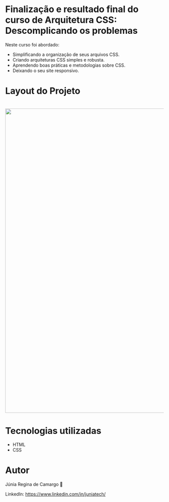 # Finalização e resultado final do curso de Arquitetura CSS: Descomplicando os problemas

Neste curso foi abordado: 

- Simplificando a organização de seus arquivos CSS.
- Criando arquiteturas CSS simples e robusta.
- Aprendendo boas práticas e metodologias sobre CSS.
- Deixando o seu site responsivo.

# Layout do Projeto

<h1>
    <img width="965px" src="https://media.giphy.com/media/2ZndFSpQih1oeVWUoo/giphy.gif">
</h1>

# Tecnologias utilizadas 

- HTML
- CSS

# Autor

Júnia Regina de Camargo 💙

LinkedIn: https://www.linkedin.com/in/juniatech/

